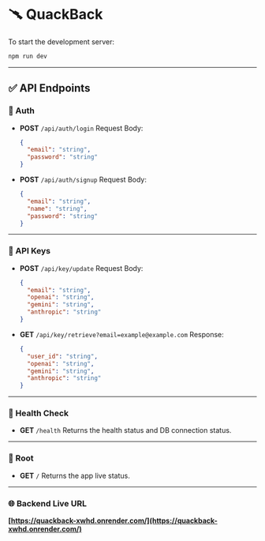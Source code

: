 # 🥆 QuackBack

To start the development server:

```bash
npm run dev
```

---

## ✅ API Endpoints

### 🔐 Auth

* **POST** `/api/auth/login`
  Request Body:

  ```json
  {
    "email": "string",
    "password": "string"
  }
  ```

* **POST** `/api/auth/signup`
  Request Body:

  ```json
  {
    "email": "string",
    "name": "string",
    "password": "string"
  }
  ```

---

### 🔑 API Keys

* **POST** `/api/key/update`
  Request Body:

  ```json
  {
    "email": "string",
    "openai": "string",
    "gemini": "string",
    "anthropic": "string"
  }
  ```

* **GET** `/api/key/retrieve?email=example@example.com`
  Response:

  ```json
  {
    "user_id": "string",
    "openai": "string",
    "gemini": "string",
    "anthropic": "string"
  }
  ```

---

### 🧪 Health Check

* **GET** `/health`
  Returns the health status and DB connection status.

---

### 🚀 Root

* **GET** `/`
  Returns the app live status.

---

### 🌐 Backend Live URL

**[https://quackback-xwhd.onrender.com/](https://quackback-xwhd.onrender.com/)**
